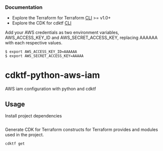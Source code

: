 ### Documentation

* Explore the Terraform for Terraform [CLI](https://www.terraform.io/downloads.html) >= v1.0+
* Explore the CDK for cdktf [CLI](https://github.com/hashicorp/terraform-cdk#build)


Add your AWS credentials as two environment variables, AWS_ACCESS_KEY_ID and AWS_SECRET_ACCESS_KEY, replacing AAAAAA with each respective values.
```shell
$ export AWS_ACCESS_KEY_ID=AAAAAA
$ export AWS_SECRET_ACCESS_KEY=AAAAA
```

# cdktf-python-aws-iam

AWS iam configuration with python and cdktf 

## Usage

Install project dependencies

```shell

```

Generate CDK for Terraform constructs for Terraform provides and modules used in the project.

```bash
cdktf get
```